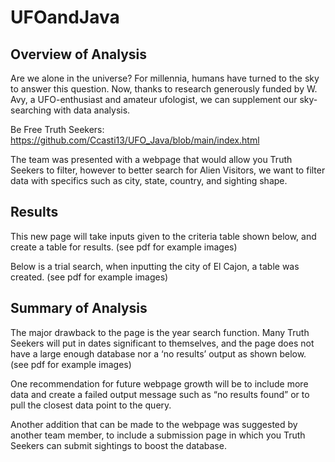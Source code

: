# UFOandJava

## Overview of Analysis
Are we alone in the universe? For millennia, humans have turned to the sky to answer this question. Now, thanks to research generously funded by W. Avy, a UFO-enthusiast and amateur ufologist, we can supplement our sky-searching with data analysis. 

Be Free Truth Seekers: https://github.com/Ccasti13/UFO_Java/blob/main/index.html

The team was presented with a webpage that would allow you Truth Seekers to filter, however to better search for Alien Visitors, we want to filter data with specifics such as  city, state, country, and sighting shape.

## Results
This new page will take inputs given to the criteria table shown below, and create a table for results.
(see pdf for example images)

Below is a trial search, when inputting the city of El Cajon, a table was created.
(see pdf for example images)

## Summary of Analysis
The major drawback to the page is the year search function. Many Truth Seekers will put in dates significant to themselves, and the page does not have a large enough database nor a ‘no results’ output as shown below. 
(see pdf for example images)

One recommendation for future webpage growth will be to include more data and create a failed output message such as “no results found” or to pull the closest data point to the query.

Another addition that can be made to the webpage was suggested by another team member, to include a submission page in which you Truth Seekers can submit sightings to boost the database.
